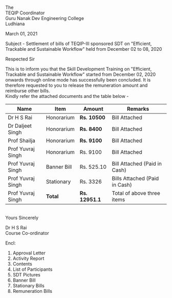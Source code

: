 
The   
TEQIP Coordinator  
Guru Nanak Dev Engineering College  
Ludhiana   

March 01, 2021
  
Subject - Settlement of bills of TEQIP-III sponsored SDT on "Efficient, Trackable and Sustainable Workflow" held from December 02 to 08, 2020   

Respected Sir  

This is to inform you that the Skill Development Training on "Efficient, Trackable and Sustainable Workflow" started from December 02, 2020
onwards through online mode has successfully been concluded. It is therefore requested to you to release the remuneration amount and reimburse other bills.  
Kindly refer the attached documents and the table below -  

|  Name   |   Item    |   Amount    |           Remarks                |
|   -------   |   ----    |   ------    |   -----------------------        |
|      Dr H S Rai      |  Honorarium  | **Rs. 10500** |   Bill Attached  |
|     Dr Daljeet Singh      |   Honorarium  | **Rs. 8400** |  Bill Attached  |
|     Prof Shailja    |   Honorarium  | **Rs. 9100** |  Bill Attached  |
|     Prof Yuvraj Singh      |   Honorarium  | Rs. 9100 |  Bill Attached  |
|     Prof Yuvraj Singh     |   Banner Bill  | Rs. 525.10 |  Bill Attached (Paid in Cash)|
|     Prof Yuvraj Singh     |   Stationary  | Rs. 3326|  Bills Attached (Paid in Cash) |
|     Prof Yuvraj Singh     |   **Total**  | **Rs. 12951.1**| Total of above three items |


<br>
Yours Sincerely  

<br>  

Dr H S Rai   
Course Co-ordinator  
  
 
Encl:  
1. Approval Letter
2. Activity Report  
4. Contents  
5. List of Participants
6. SDT Pictures
7. Banner Bill
8. Stationary Bills
9. Remuneration Bills







